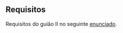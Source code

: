 ## Requisitos
Requisitos do guião II no seguinte [enunciado](https://github.com/Katilho/LI3/blob/main/guiao-2/LI3-Guia%CC%83o%20II.pdf).
